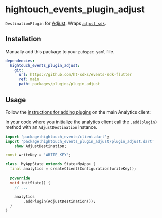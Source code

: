 # hightouch_events_plugin_adjust

`DestinationPlugin` for [Adjust](https://www.adjust.com/). Wraps [`adjust_sdk`](https://pub.dev/packages/adjust_sdk).

## Installation

Manually add this package to your `pubspec.yaml` file.

```yaml
dependencies:
  hightouch_events_plugin_adjust:
    git:
      url: https://github.com/ht-sdks/events-sdk-flutter
      ref: main
      path: packages/plugins/plugin_adjust
```

## Usage

Follow the [instructions for adding plugins](https://github.com/ht-sdks/events-sdk-flutter_#adding-plugins) on the main Analytics client:

In your code where you initialize the analytics client call the `.add(plugin)` method with an `AdjustDestination` instance.

```dart
import 'package:hightouch_events/client.dart';
import 'package:hightouch_events_plugin_adjust/plugin_adjust.dart'
    show AdjustDestination;

const writeKey = 'WRITE_KEY';

class _MyAppState extends State<MyApp> {
  final analytics = createClient(Configuration(writeKey));

  @override
  void initState() {
    // ...

    analytics
        .addPlugin(AdjustDestination());
  }
}
```
